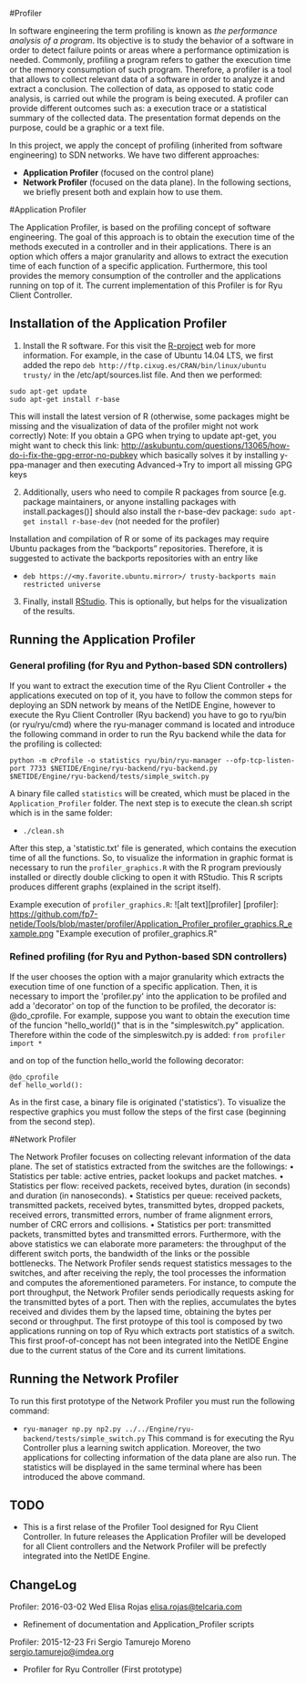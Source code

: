 #Profiler

In software engineering the term profiling is known as _the performance analysis of a program_. Its objective is to study the behavior of a software in order to detect failure points or areas where a performance optimization is needed. Commonly, profiling a program refers to gather the execution time or the memory consumption of such program. Therefore, a profiler is a tool that allows to collect relevant data of a software in order to analyze it and extract a conclusion. The collection of data, as opposed to static code analysis, is carried out while the program is being executed. A profiler can provide different outcomes such as: a execution trace or a statistical summary of the collected data. The presentation format depends on the purpose, could be a graphic or a text file. 

In this project, we apply the concept of profiling (inherited from software engineering) to SDN networks. We have two different approaches:
* **Application Profiler** (focused on the control plane) 
* **Network Profiler** (focused on the data plane).
In the following sections, we briefly present both and explain how to use them.

#Application Profiler

The Application Profiler, is based on the profiling concept of software engineering. The goal of this approach is to obtain the execution time of the methods executed in a controller and in their applications. There is an option which offers a major granularity and allows to extract the execution time of each function of a specific application. Furthermore, this tool provides the memory consumption of the controller and the applications running on top of it.
The current implementation of this Profiler is for Ryu Client Controller.

## Installation of the Application Profiler

1) Install the R software. For this visit the [R-project](https://www.r-project.org/) web for more information.
For example, in the case of Ubuntu 14.04 LTS, we first added the repo ```deb http://ftp.cixug.es/CRAN/bin/linux/ubuntu trusty/``` in the /etc/apt/sources.list file.
And then we performed:
```
sudo apt-get update
sudo apt-get install r-base
```
This will install the latest version of R (otherwise, some packages might be missing and the visualization of data of the profiler might not work correctly)
Note: If you obtain a GPG when trying to update apt-get, you might want to check this link: http://askubuntu.com/questions/13065/how-do-i-fix-the-gpg-error-no-pubkey which basically solves it by installing y-ppa-manager and then executing Advanced->Try to import all missing GPG keys

2) Additionally, users who need to compile R packages from source [e.g. package maintainers, or anyone installing packages with install.packages()] should also install the r-base-dev package: ```sudo apt-get install r-base-dev``` (not needed for the profiler)

Installation and compilation of R or some of its packages may require Ubuntu packages from the “backports” repositories. Therefore, it is suggested to activate the backports repositories with an entry like
* ```deb https://<my.favorite.ubuntu.mirror>/ trusty-backports main restricted universe```

3) Finally, install [RStudio](https://www.rstudio.com/). This is optionally, but helps for the visualization of the results.

## Running the Application Profiler

### General profiling (for Ryu and Python-based SDN controllers)
If you want to extract the execution time of the Ryu Client Controller + the applications executed on top of it, you have to follow the common steps for deploying an SDN network by means of the NetIDE Engine, however to execute the Ryu Client Controller (Ryu backend) you have to go to ryu/bin (or ryu/ryu/cmd) where the ryu-manager command is located and introduce the following command in order to run the Ryu backend while the data for the profiling is collected:
```
python -m cProfile -o statistics ryu/bin/ryu-manager --ofp-tcp-listen-port 7733 $NETIDE/Engine/ryu-backend/ryu-backend.py $NETIDE/Engine/ryu-backend/tests/simple_switch.py
```

A binary file called ```statistics``` will be created, which must be placed in the ```Application_Profiler``` folder. The next step is to execute the clean.sh script which is in the same folder:
* ```./clean.sh```

After this step, a 'statistic.txt' file is generated, which contains the execution time of all the functions. So, to visualize the information in graphic format is necessary to run the ```profiler_graphics.R``` with the R program previously installed or directly double clicking to open it with RStudio. This R scripts produces different graphs (explained in the script itself).

Example execution of ```profiler_graphics.R```:
![alt text][profiler]
[profiler]: https://github.com/fp7-netide/Tools/blob/master/profiler/Application_Profiler_profiler_graphics.R_example.png "Example execution of profiler_graphics.R"

### Refined profiling (for Ryu and Python-based SDN controllers)
If the user chooses the option with a major granularity which extracts the execution time of one function of a specific application. Then, it is necessary to import the 'profiler.py' into the application to be profiled and add a 'decorator' on top of the function to be profiled, the decorator is: @do_cprofile. 
For example, suppose you want to obtain the execution time of the funcion "hello_world()" that is in the "simpleswitch.py" application. Therefore within the code of the simpleswitch.py is added:
```from profiler import *``` 

and on top of the function hello_world the following decorator:
```
@do_cprofile
def hello_world():
``` 

As in the first case, a binary file is originated ('statistics'). To visualize the respective graphics you must follow the steps of the first case (beginning from the second step).


#Network Profiler

The Network Profiler focuses on collecting relevant information of the data plane. The set of statistics extracted from the switches are the followings:
• Statistics per table: active entries, packet lookups and packet matches.
• Statistics per flow: received packets, received bytes, duration (in seconds) and duration (in nanoseconds).
• Statistics per queue: received packets, transmitted packets, received bytes, transmitted bytes, dropped packets, received errors, transmitted errors, number of frame alignment errors, number of CRC errors and collisions.
• Statistics per port: transmitted packets, transmitted bytes and transmitted errors. Furthermore, with the above statistics we can elaborate more parameters: the throughput of the different switch ports, the bandwidth of the links or the possible bottlenecks. The Network Profiler sends request statistics messages to the switches, and after receiving the reply, the tool processes the information and computes the aforementioned parameters. For instance, to compute the port throughput, the Network Profiler sends periodically requests asking for the transmitted bytes of a port. Then with the replies, accumulates the bytes received and divides them by the lapsed time, obtaining the bytes per second or throughput.
The first protoype of this tool is composed by two applications running on top of Ryu which extracts port statistics of a switch. This first proof-of-concept has not been integrated into the NetIDE Engine due to the current status of the Core and its current limitations.


## Running the Network Profiler

To run this first prototype of the Network Profiler you must run the following command:
* ```ryu-manager np.py np2.py ../../Engine/ryu-backend/tests/simple_switch.py``` 
This command is for executing the Ryu Controller plus a learning switch application. Moreover, the two applications for collecting information of the data plane are also run. The statistics will be displayed in the same terminal where has been introduced the above command.




## TODO

* This is a first relase of the Profiler Tool designed for Ryu Client Controller. In future releases the Application Profiler will be developed for all Client controllers and the Network Profiler will be prefectly integrated into the NetIDE Engine.


## ChangeLog

Profiler: 2016-03-02 Wed Elisa Rojas <elisa.rojas@telcaria.com>

   * Refinement of documentation and Application_Profiler scripts

Profiler: 2015-12-23 Fri Sergio Tamurejo Moreno <sergio.tamurejo@imdea.org>

   * Profiler for Ryu Controller (First prototype)

